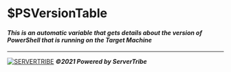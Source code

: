 # **$PSVersionTable**
#### *This is an automatic variable that gets details about the version of PowerShell that is running on the Target Machine*
---
[![SERVERTRIBE](https://www.servertribe.com/wp-content/themes/mars/assets/images/attune_logo.svg)](https://www.servertribe.com/)
***&copy;2021 Powered by ServerTribe***
